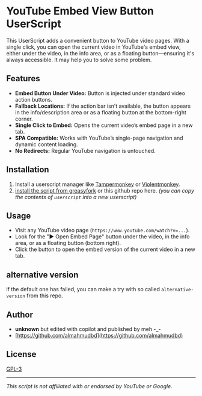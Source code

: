 # YouTube Embed View Button UserScript

This UserScript adds a convenient button to YouTube video pages. With a single click, you can open the current video in YouTube's embed view, either under the video, in the info area, or as a floating button—ensuring it's always accessible.
It may help you to solve some problem.

## Features

- **Embed Button Under Video:** Button is injected under standard video action buttons.  
- **Fallback Locations:** If the action bar isn’t available, the button appears in the info/description area or as a floating button at the bottom-right corner.
- **Single Click to Embed:** Opens the current video’s embed page in a new tab.
- **SPA Compatible:** Works with YouTube’s single-page navigation and dynamic content loading.
- **No Redirects:** Regular YouTube navigation is untouched.

## Installation

1. Install a userscript manager like [Tampermonkey](https://tampermonkey.net/) or [Violentmonkey](https://violentmonkey.github.io/).
2. [install the script from greasyfork](https://greasyfork.org/en/scripts/537364-youtube-embed-button-under-video)  or this github repo here.
   *(you can copy the contents of `userscript` into a new userscript)*

## Usage

- Visit any YouTube video page (`https://www.youtube.com/watch?v=...`).
- Look for the "▶ Open Embed Page" button under the video, in the info area, or as a floating button (bottom right).
- Click the button to open the embed version of the current video in a new tab.

## alternative version
if the default one has failed, you can make a try with so called `alternative-version` from this repo.

## Author

- **unknown**  but edited with copilot and published by meh -_-
- [https://github.com/almahmudbd](https://github.com/almahmudbd)

## License

[GPL-3](LICENSE)

---

*This script is not affiliated with or endorsed by YouTube or Google.*
